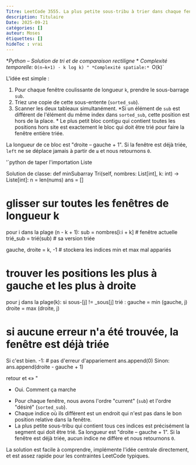 ```yaml
---
Titre: LeetCode 3555. La plus petite sous-tribu à trier dans chaque fenêtre coulissante -
description: Titulaire
Date: 2025-09-21
catégories: []
auteur: Moses
étiquettes: []
hideToc : vrai
---
```

**Python – Solution de tri et de comparaison rectiligne* *
*Complexité temporelle:* `O(n−k+1) · k log k) "
*Complexité spatiale:* `O(k)`

L'idée est simple :

1. Pour chaque fenêtre coulissante de longueur `k`, prendre le sous-barrage `sub`.
2. Triez une copie de cette sous-entente (`sorted_sub`).
3. Scanner les deux tableaux simultanément.
*Si un élément de `sub` est différent de l'élément du même index dans
`sorted_sub`, cette position est hors de la place. *
Le plus petit bloc contigu qui contient toutes les positions hors site
est exactement le bloc qui doit être trié pour faire la fenêtre entière triée.

La longueur de ce bloc est "droite – gauche + 1".
Si la fenêtre est déjà triée, `left` ne se déplace jamais à partir de `ш` et nous retournons `0`.

'`python
de taper l'importation Liste

Solution de classe:
def minSubarray Tri(self, nombres: List[int], k: int) -> Liste[int]:
n = len(nums)
ans = []

# glisser sur toutes les fenêtres de longueur k
pour i dans la plage (n - k + 1):
sub = nombres[i:i + k] # fenêtre actuelle
trié_sub = trié(sub) # sa version triée

gauche, droite = k, -1 # stockera les indices min et max mal appariés

# trouver les positions les plus à gauche et les plus à droite
pour j dans la plage(k):
si sous-[j] != _sous[j] trié :
gauche = min (gauche, j)
droite = max (droite, j)

# si aucune erreur n'a été trouvée, la fenêtre est déjà triée
Si c'est bien. -1: # pas d'erreur d'appariement
ans.append(0)
Sinon:
ans.append(droite - gauche + 1)

retour et
«» "

- Oui. Comment ça marche
* Pour chaque fenêtre, nous avons l'ordre "current" (`sub`) et l'ordre "désiré"
(`sorted_sub`).
* Chaque indice où ils diffèrent est un endroit qui n'est pas dans le bon
position relative dans la fenêtre.
* La plus petite sous-tribu qui contient tous ces indices est précisément la
segment qui doit être trié.
Sa longueur est "droite – gauche + 1".
Si la fenêtre est déjà triée, aucun indice ne diffère et nous retournons `0`.

La solution est facile à comprendre, implémente l'idée centrale directement,
et est assez rapide pour les contraintes LeetCode typiques.